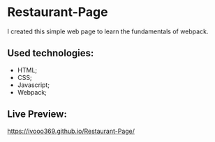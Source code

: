 # Restaurant-Page

I created this simple web page to learn the fundamentals of webpack.

## Used technologies:

- HTML;
- CSS;
- Javascript;
- Webpack;

## Live Preview:

https://ivooo369.github.io/Restaurant-Page/
